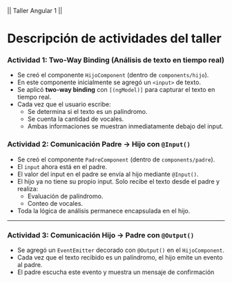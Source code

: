 ||	Taller Angular 1	||

#  Descripción de actividades del taller

###  **Actividad 1: Two-Way Binding (Análisis de texto en tiempo real)**

- Se creó el componente `HijoComponent` (dentro de `components/hijo`).
- En este componente inicialmente se agregó un `<input>` de texto.
- Se aplicó **two-way binding** con `[(ngModel)]` para capturar el texto en tiempo real.
- Cada vez que el usuario escribe:
  - Se determina si el texto es un palíndromo.
  - Se cuenta la cantidad de vocales.
  - Ambas informaciones se muestran inmediatamente debajo del input.

###  **Actividad 2: Comunicación Padre → Hijo con `@Input()`**

- Se creó el componente `PadreComponent` (dentro de `components/padre`).
- El `input` ahora está en el padre.
- El valor del input en el padre se envía al hijo mediante `@Input()`.
- El hijo ya no tiene su propio input. Solo recibe el texto desde el padre y realiza:
  - Evaluación de palíndromo.
  - Conteo de vocales.
- Toda la lógica de análisis permanece encapsulada en el hijo.

---

###  **Actividad 3: Comunicación Hijo → Padre con `@Output()`**

- Se agregó un `EventEmitter` decorado con `@Output()` en el `HijoComponent`.
- Cada vez que el texto recibido es un palíndromo, el hijo emite un evento al padre.
- El padre escucha este evento y muestra un mensaje de confirmación
